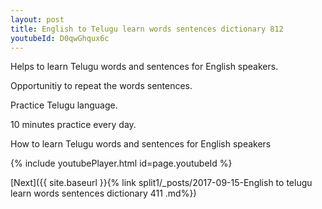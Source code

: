 ```yaml
---
layout: post
title: English to Telugu learn words sentences dictionary 812 
youtubeId: D0qwGhqux6c
---
```

 
 
Helps to learn Telugu words and sentences for English speakers.

Opportunitiy to repeat the words sentences. 

Practice Telugu language. 
 
10 minutes practice every day. 
 
How to learn Telugu words and sentences for English speakers 
 
{% include youtubePlayer.html id=page.youtubeId %}
 
 
[Next]({{ site.baseurl }}{% link  split1/_posts/2017-09-15-English to telugu learn words sentences dictionary 411 .md%})
 
